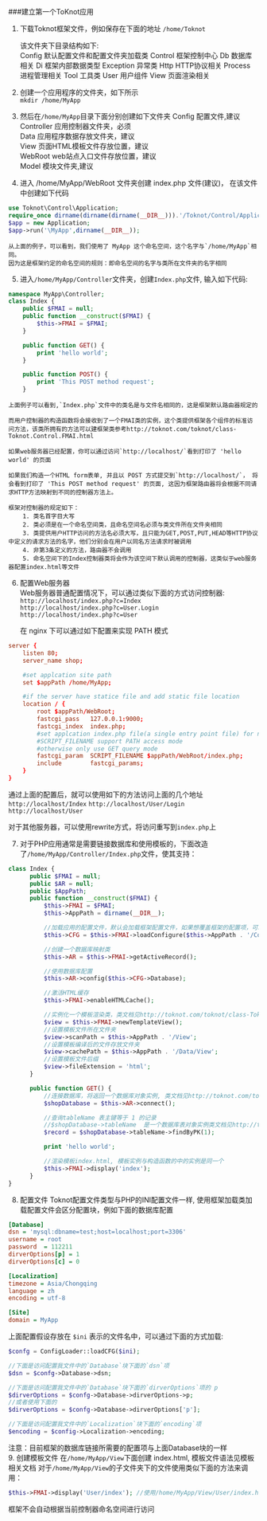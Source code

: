 ###建立第一个ToKnot应用
1. 下载Toknot框架文件，例如保存在下面的地址 
    `/home/Toknot`

    该文件夹下目录结构如下:  
        Config              默认配置文件和配置文件夹加载类 
        Control             框架控制中心 
        Db                  数据库相关 
        Di                  框架内部数据类型 
        Exception           异常类 
        Http                HTTP协议相关 
        Process             进程管理相关 
        Tool                工具类 
        User                用户组件 
        View                页面渲染相关 
 
2. 创建一个应用程序的文件夹，如下所示  
    `mkdir /home/MyApp`

3. 然后在`/home/MyApp`目录下面分别创建如下文件夹 
        Config          配置文件,建议  
        Controller      应用控制器文件夹，必须  
        Data            应用程序数据存放文件夹，建议  
        View            页面HTML模板文件存放位置，建议  
        WebRoot         web站点入口文件存放位置，建议  
        Model           模块文件夹,建议  

4. 进入 /home/MyApp/WebRoot 文件夹创建 index.php 文件(建议)， 在该文件中创建如下代码
```php
use Toknot\Control\Application;
require_once dirname(dirname(dirname(__DIR__))).'/Toknot/Control/Application.php';
$app = new Application;
$app->run('\MyApp',dirname(__DIR__));
```  
    从上面的例子，可以看到，我们使用了 MyApp 这个命名空间，这个名字与`/home/MyApp`相同。  
    因为这是框架约定的命名空间的规则：即命名空间的名字与类所在文件夹的名字相同 
 
5. 进入`/home/MyApp/Controller`文件夹，创建`Index.php`文件, 输入如下代码:
```php
namespace MyApp\Controller;
class Index {
    public $FMAI = null;
    public function __construct($FMAI) {
        $this->FMAI = $FMAI;
    }

    public function GET() {
        print 'hello world';
    }

    public function POST() {
        print 'This POST method request';
    }
```
 
    上面例子可以看到,`Index.php`文件中的类名是与文件名相同的，这是框架默认路由器规定的  

    而用户控制器的构造函数将会接收到了一个FMAI类的实例，这个类提供框架各个组件的标准访问方法，该类所拥有的方法可以建框架类参考http://toknot.com/toknot/class-Toknot.Control.FMAI.html    

    如果web服务器已经配置，你可以通过访问`http://localhost/`看到打印了 'hello world' 的页面    

    如果我们构造一个HTML form表单, 并且以 POST 方式提交到`http://localhost/`， 将会看到打印了 'This POST method request' 的页面, 这因为框架路由器将会根据不同请求HTTP方法映射到不同的控制器方法上。   

    框架对控制器的规定如下： 
        1. 类名首字目大写
        2. 类必须是在一个命名空间类，且命名空间名必须与类文件所在文件夹相同
        3. 类提供用户HTTP访问的方法名必须大写，且只能为GET,POST,PUT,HEAD等HTTP协议中定义的请求方法的名字，他们分别会在用户以同名方法请求时被调用
        4. 非第3条定义的方法，路由器不会调用
        5. 命名空间下的Index控制器类将会作为该空间下默认调用的控制器，这类似于web服务器配置index.html等文件
6. 配置Web服务器        
   Web服务器普通配置情况下，可以通过类似下面的方式访问控制器:       
   `http://localhost/index.php?c=Index`     
   `http://localhost/index.php?c=User.Login`       
   `http://localhost/index.php?c=User`      

   在 nginx 下可以通过如下配置来实现 PATH 模式
```conf
server {
    listen 80;
    server_name shop;

    #set applcation site path
    set $appPath /home/MyApp;

    #if the server have statice file and add static file location
    location / {
        root $appPath/WebRoot;
        fastcgi_pass   127.0.0.1:9000;
        fastcgi_index  index.php;
        #set applcation index.php file(a single entry point file) for nginx 
        #SCRIPT_FILENAME support PATH access mode
        #otherwise only use GET query mode
        fastcgi_param  SCRIPT_FILENAME $appPath/WebRoot/index.php;
        include        fastcgi_params;
    }
}
```   
   通过上面的配置后，就可以使用如下的方法访问上面的几个地址
        `http://localhost/Index`
        `http://localhost/User/Login`
        `http://localhost/User`

   对于其他服务器，可以使用rewrite方式，将访问重写到`index.php`上

7. 对于PHP应用通常是需要链接数据库和使用模板的，下面改造了`/home/MyApp/Controller/Index.php`文件，使其支持：
```php 
class Index {
      public $FMAI = null;
      public $AR = null;
      public $AppPath;
      public function __construct($FMAI) {
          $this->FMAI = $FMAI;
          $this->AppPath = dirname(__DIR__);

          //加载应用的配置文件，默认会加载框架配置文件，如果想覆盖框架的配置项，可以创建同名的进行覆盖
          $this->CFG = $this->FMAI->loadConfigure($this->AppPath . '/Config/config.ini');

          //创建一个数据库映射类
          $this->AR = $this->FMAI->getActiveRecord();

          //使用数据库配置
          $this->AR->config($this->CFG->Database);

          //激活HTML缓存
          $this->FMAI->enableHTMLCache();

          //实例化一个模板渲染类，类文档见http://toknot.com/toknot/class-Toknot.View.Renderer.html
          $view = $this->FMAI->newTemplateView();
          //设置模板文件所在文件夹
          $view->scanPath = $this->AppPath . '/View';
          //设置模板编译后的文件存放文件夹
          $view->cachePath = $this->AppPath . '/Data/View';
          //设置模板文件后缀
          $view->fileExtension = 'html';
      }

      public function GET() {
          //连接数据库，将返回一个数据库对象实例, 类文档见http://toknot.com/toknot/class-Toknot.Db.DatabaseObject.html
          $shopDatabase = $this->AR->connect();

          //查询tableName 表主键等于 1 的记录
          //$shopDatabase->tableName  是一个数据库表对象实例类文档见http://toknot.com/toknot/class-Toknot.Db.DbTableObject.html
          $record = $shopDatabase->tableName->findByPK(1);

          print 'hello world';

          //渲染模板index.html, 模板实例与构造函数的中的实例是同一个
          $this->FMAI->display('index');
      }
}
```
8. 配置文件
   Toknot配置文件类型与PHP的INI配置文件一样, 使用框架加载类加载配置文件会区分配置块，例如下面的数据库配置       

```ini
[Database]
dsn = 'mysql:dbname=test;host=localhost;port=3306'
username = root
password  = 112211
dirverOptions[p] = 1
dirverOptions[c] = 0

[Localization]
timezone = Asia/Chongqing
language = zh
encoding = utf-8

[Site]
domain = MyApp
```

   上面配置假设存放在 `$ini` 表示的文件名中，可以通过下面的方式加载:

```php
$confg = ConfigLoader::loadCFG($ini);

//下面是访问配置我文件中的`Database`块下面的`dsn`项
$dsn = $confg->Database->dsn;

//下面是访问配置我文件中的`Database`块下面的`dirverOptions`项的 p
$dirverOptions = $confg->Database->dirverOptions->p;
//或者使用下面的
$dirverOptions = $confg->Database->dirverOptions['p'];

//下面是访问配置我文件中的`Localization`块下面的`encoding`项
$encoding = $config->Localization->encoding;
```
   注意：目前框架的数据库链接所需要的配置项与上面Database块的一样       
9. 创建模板文件
   在`/home/MyApp/View`下面创建 index.html, 模板文件语法见模板相关文档
   对于`/home/MyApp/View`的子文件夹下的文件使用类似下面的方法来调用：
```php
$this->FMAI->display('User/index'); //使用/home/MyApp/View/User/index.html
```
   框架不会自动根据当前控制器命名空间进行访问